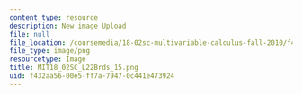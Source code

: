 ```yaml
---
content_type: resource
description: New image Upload
file: null
file_location: /coursemedia/18-02sc-multivariable-calculus-fall-2010/f432aa5600e5ff7a79470c441e473924_MIT18_02SC_L22Brds_15.png
file_type: image/png
resourcetype: Image
title: MIT18_02SC_L22Brds_15.png
uid: f432aa56-00e5-ff7a-7947-0c441e473924
---
```

